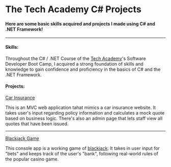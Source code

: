 # The Tech Academy C# Projects

#### Here are some basic skills acquired and projects I made using C# and .NET Framework!
<hr>

#### Skills:
Throughout the C# / .NET Course of the [Tech Academy](https://www.learncodinganywhere.com)'s Software Developer Boot Camp, I acquired a strong foundation of skills and knowledge to gain confidence and proficiency in the basics of C# and the .NET Framework. 

#### Projects:
[Car Insurance](https://github.com/jmternes/CarInsurance)

This is an MVC web application tahat mimics a car insurance website. It takes user's input regarding policy information and calculates a mock quote based on business logic. There's also an admin page that lets staff view all quotes that have been issued.

<hr>

[Blackjack Game](https://github.com/jmternes/TheTechAcademyC-SharpProjects/tree/main/Blackjack)

This console app is a working game of [blackjack](https://en.wikipedia.org/wiki/Blackjack). It takes in user input for "bets" and keeps track of the user's "bank", following real-world rules of the popular casino game.
